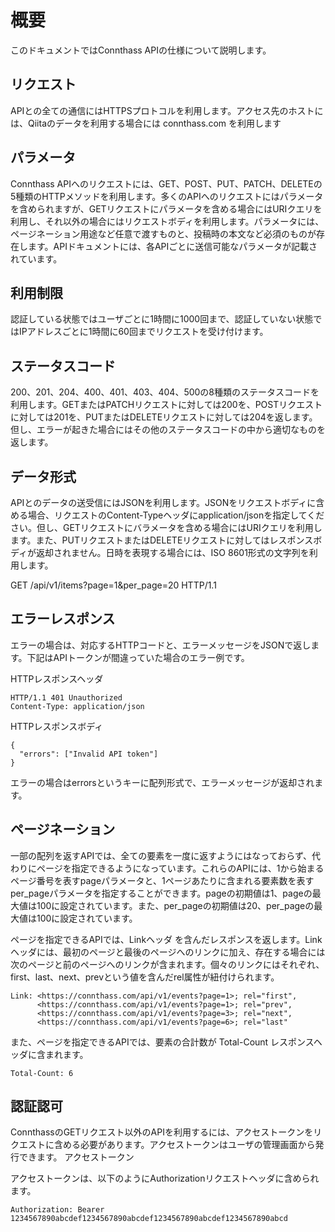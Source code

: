 
# 概要

このドキュメントではConnthass APIの仕様について説明します。
## リクエスト

APIとの全ての通信にはHTTPSプロトコルを利用します。アクセス先のホストには、Qiitaのデータを利用する場合には connthass.com を利用します
## パラメータ

Connthass APIへのリクエストには、GET、POST、PUT、PATCH、DELETEの5種類のHTTPメソッドを利用します。多くのAPIへのリクエストにはパラメータを含められますが、GETリクエストにパラメータを含める場合にはURIクエリを利用し、それ以外の場合にはリクエストボディを利用します。パラメータには、ページネーション用途など任意で渡すものと、投稿時の本文など必須のものが存在します。APIドキュメントには、各APIごとに送信可能なパラメータが記載されています。
## 利用制限

認証している状態ではユーザごとに1時間に1000回まで、認証していない状態ではIPアドレスごとに1時間に60回までリクエストを受け付けます。

## ステータスコード

200、201、204、400、401、403、404、500の8種類のステータスコードを利用します。GETまたはPATCHリクエストに対しては200を、POSTリクエストに対しては201を、PUTまたはDELETEリクエストに対しては204を返します。但し、エラーが起きた場合にはその他のステータスコードの中から適切なものを返します。
## データ形式

APIとのデータの送受信にはJSONを利用します。JSONをリクエストボディに含める場合、リクエストのContent-Typeヘッダにapplication/jsonを指定してください。但し、GETリクエストにバラメータを含める場合にはURIクエリを利用します。また、PUTリクエストまたはDELETEリクエストに対してはレスポンスボディが返却されません。日時を表現する場合には、ISO 8601形式の文字列を利用します。

GET /api/v1/items?page=1&per_page=20 HTTP/1.1

## エラーレスポンス

エラーの場合は、対応するHTTPコードと、エラーメッセージをJSONで返します。下記はAPIトークンが間違っていた場合のエラー例です。

HTTPレスポンスヘッダ

```
HTTP/1.1 401 Unauthorized
Content-Type: application/json
```

HTTPレスポンスボディ
```
{
  "errors": ["Invalid API token"]
}
```
エラーの場合はerrorsというキーに配列形式で、エラーメッセージが返却されます。

## ページネーション

一部の配列を返すAPIでは、全ての要素を一度に返すようにはなっておらず、代わりにページを指定できるようになっています。これらのAPIには、1から始まるページ番号を表すpageパラメータと、1ページあたりに含まれる要素数を表すper_pageパラメータを指定することができます。pageの初期値は1、pageの最大値は100に設定されています。また、per_pageの初期値は20、per_pageの最大値は100に設定されています。

ページを指定できるAPIでは、Linkヘッダ を含んだレスポンスを返します。Linkヘッダには、最初のページと最後のページへのリンクに加え、存在する場合には次のページと前のページへのリンクが含まれます。個々のリンクにはそれぞれ、first、last、next、prevという値を含んだrel属性が紐付けられます。

```
Link: <https://connthass.com/api/v1/events?page=1>; rel="first",
      <https://connthass.com/api/v1/events?page=1>; rel="prev",
      <https://connthass.com/api/v1/events?page=3>; rel="next",
      <https://connthass.com/api/v1/events?page=6>; rel="last"
```

また、ページを指定できるAPIでは、要素の合計数が Total-Count レスポンスヘッダに含まれます。

```
Total-Count: 6
```

## 認証認可

ConnthassのGETリクエスト以外のAPIを利用するには、アクセストークンをリクエストに含める必要があります。アクセストークンはユーザの管理画面から発行できます。
アクセストークン

アクセストークンは、以下のようにAuthorizationリクエストヘッダに含められます。

```
Authorization: Bearer 1234567890abcdef1234567890abcdef1234567890abcdef1234567890abcd
```